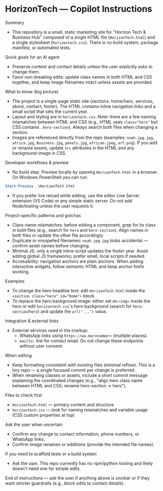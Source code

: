 <!--
This file guides AI coding agents when working on the Horizon Tech static site.
Keep it short, actionable and tied to what is discoverable in the repo.
-->

# HorizonTech — Copilot Instructions

Summary
- This repository is a small, static marketing site for "Horizon Tech & Business Hub" composed of a single HTML file (`HorizonTech.html`) and a single stylesheet (`horizontech.css`). There is no build system, package manifest, or automated tests.

Quick goals for an AI agent
- Preserve content and contact details unless the user explicitly asks to change them.
- Favor non-breaking edits: update class names in both HTML and CSS together, and keep image filenames intact unless assets are provided.

What to know (big picture)
- The project is a single-page static site (sections: home/hero, services, about, contact, footer). The HTML contains inline navigation links and a small script that sets the current year.
- Layout and styling are in `horizontech.css`. Note: there are a few naming mismatches between HTML and CSS (e.g., HTML uses `class="hero"` but CSS contains `.hero-section`). Always search both files when changing a section.
- Images are referenced directly from the repo (examples: `noah.jpg.jpg`, `africa.jpg`, `Business.jpg`, `pexels.jpg`, `african.jpeg`, `art.png`). If you add or rename assets, update `src` attributes in the HTML and any background-image in CSS.

Developer workflows & preview
- No build step. Preview locally by opening `HorizonTech.html` in a browser. On Windows PowerShell you can run:

```powershell
Start-Process .\HorizonTech.html
```

- If you prefer live reload while editing, use the editor Live Server extension (VS Code) or any simple static server. Do not add Node/tooling unless the user requests it.

Project-specific patterns and gotchas
- Class-name mismatches: before editing a component, grep for its class in both files (e.g., search for `hero` and `hero-section`). Align names in both files or update the other file accordingly.
- Duplicate or misspelled filenames: `noah.jpg.jpg` looks accidental — confirm asset names before changing.
- Minimal JS: only a single inline script updates the footer year. Avoid adding global JS frameworks; prefer small, local scripts if needed.
- Accessibility: navigation anchors are plain anchors. When adding interactive widgets, follow semantic HTML and keep anchor hrefs working.

Examples
- To change the hero headline text: edit `HorizonTech.html` inside the `<section class="hero" id="home">` block.
- To replace the hero background image: either set an `<img>` inside the hero or edit `horizontech.css`'s hero background (search for `hero-section`/`hero`) and update the `url('...')` value.

Integration & external links
- External services used in the markup:
  - WhatsApp links using `https://wa.me/<number>` (multiple places).
  - `mailto:` link for contact email.
Do not change these endpoints without user consent.

When editing
- Keep formatting consistent with existing files (minimal reflow). This is a tiny repo — a single focused commit per change is preferred.
- When renaming classes or assets, include a short commit message explaining the coordinated changes (e.g., "align hero class name between HTML and CSS; rename hero-section -> hero").

Files to check first
- `HorizonTech.html` — primary content and structure
- `horizontech.css` — look for naming mismatches and variable usage (CSS custom properties at top)

Ask the user when uncertain
- Confirm any change to contact information, phone numbers, or WhatsApp links.
- Confirm image renames or additions (provide the intended file names).

If you need to scaffold tests or a build system
- Ask the user. This repo currently has no npm/python tooling and likely doesn't need one for simple edits.

End of instructions — ask the user if anything above is unclear or if they want stricter guardrails (e.g., block edits to contact details).

